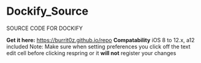 # Dockify_Source
SOURCE CODE FOR DOCKIFY

**Get it here:** https://burrit0z.github.io/repo
**Compatability** iOS 8 to 12.x, a12 included
Note: Make sure when setting preferences you click off the text edit cell before clicking respring or it **will not** register your changes
